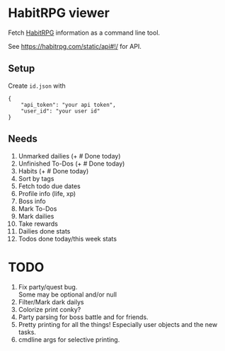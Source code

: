 HabitRPG viewer
===============

Fetch [HabitRPG][] information as a command line tool.

See <https://habitrpg.com/static/api#!/> for API.

[HabitRPG]: http://habitrpg.com/ "HabitRPG"

Setup
-----

Create `id.json` with

```
{
    "api_token": "your api token",
    "user_id": "your user id"
}
```

Needs
-----

1. Unmarked dailies (+ # Done today)
2. Unfinished To-Dos (+ # Done today)
2. Habits (+ # Done today)
3. Sort by tags
4. Fetch todo due dates
5. Profile info (life, xp)
6. Boss info
7. Mark To-Dos
8. Mark dailies
9. Take rewards
10. Dailies done stats
11. Todos done today/this week stats

TODO
====

1. Fix party/quest bug.  
    Some may be optional and/or null
1. Filter/Mark dark dailys
1. Colorize print conky?
1. Party parsing for boss battle and for friends.
1. Pretty printing for all the things! Especially user objects and the new tasks.
2. cmdline args for selective printing.

